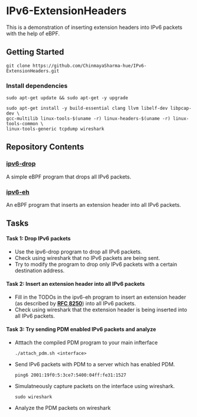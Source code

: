 # IPv6-ExtensionHeaders

This is a demonstration of inserting extension headers into IPv6 packets with the help of eBPF. 

## Getting Started
```
git clone https://github.com/ChinmayaSharma-hue/IPv6-ExtensionHeaders.git
```
### Install dependencies
```
sudo apt-get update && sudo apt-get -y upgrade
```
```
sudo apt-get install -y build-essential clang llvm libelf-dev libpcap-dev \
gcc-multilib linux-tools-$(uname -r) linux-headers-$(uname -r) linux-tools-common \
linux-tools-generic tcpdump wireshark
```

## Repository Contents

<!-- Link the readme.md file inside directories -->
### [ipv6-drop](https://github.com/ChinmayaSharma-hue/IPv6-ExtensionHeaders/tree/main/ipv6-drop)
A simple eBPF program that drops all IPv6 packets.
### [ipv6-eh](https://github.com/ChinmayaSharma-hue/IPv6-ExtensionHeaders/tree/main/ipv6-eh)
An eBPF program that inserts an extension header into all IPv6 packets.

## Tasks

#### Task 1: Drop IPv6 packets
* Use the ipv6-drop program to drop all IPv6 packets.
* Check using wireshark that no IPv6 packets are being sent.
* Try to modify the program to drop only IPv6 packets with a certain destination address.

#### Task 2: Insert an extension header into all IPv6 packets
* Fill in the TODOs in the ipv6-eh program to insert an extension header (as described by [**RFC 8250**](https://datatracker.ietf.org/doc/rfc8250/)) into all IPv6 packets.
* Check using wireshark that the extension header is being inserted into all IPv6 packets.

#### Task 3: Try sending PDM enabled IPv6 packets and analyze
* Atttach the compiled PDM program to your main infterface
  ```
  ./attach_pdm.sh <interface>
  ```
* Send IPv6 packets with PDM to a server which has enabled PDM.
  ```
  ping6 2001:19f0:5:3ce7:5400:04ff:fe31:1527
  ```
* Simulatneously capture packets on the interface using wireshark.
  ```
  sudo wireshark
  ```
* Analyze the PDM packets on wireshark